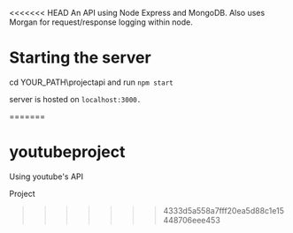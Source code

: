 <<<<<<< HEAD
An API using Node Express and MongoDB. Also uses Morgan for request/response logging within node.

<h1>Starting the server</h1>

cd YOUR_PATH\projectapi and run ```npm start```

server is hosted on ```localhost:3000.```


=======
# youtubeproject
Using youtube's API

Project
>>>>>>> 4333d5a558a7fff20ea5d88c1e15448706eee453
